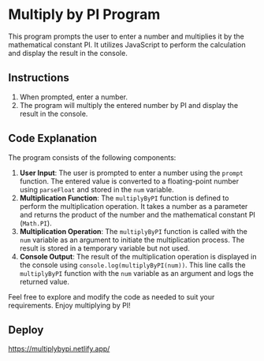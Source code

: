 # Multiply by PI Program

This program prompts the user to enter a number and multiplies it by the mathematical constant PI. It utilizes JavaScript to perform the calculation and display the result in the console.

## Instructions

1. When prompted, enter a number.
2. The program will multiply the entered number by PI and display the result in the console.

## Code Explanation

The program consists of the following components:

1. **User Input**: The user is prompted to enter a number using the `prompt` function. The entered value is converted to a floating-point number using `parseFloat` and stored in the `num` variable.
2. **Multiplication Function**: The `multiplyByPI` function is defined to perform the multiplication operation. It takes a number as a parameter and returns the product of the number and the mathematical constant PI (`Math.PI`).
3. **Multiplication Operation**: The `multiplyByPI` function is called with the `num` variable as an argument to initiate the multiplication process. The result is stored in a temporary variable but not used.
4. **Console Output**: The result of the multiplication operation is displayed in the console using `console.log(multiplyByPI(num))`. This line calls the `multiplyByPI` function with the `num` variable as an argument and logs the returned value.

Feel free to explore and modify the code as needed to suit your requirements. Enjoy multiplying by PI!

## Deploy

https://multiplybypi.netlify.app/
